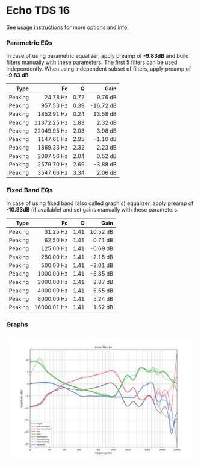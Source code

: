 # Echo TDS 16
See [usage instructions](https://github.com/jaakkopasanen/AutoEq#usage) for more options and info.

### Parametric EQs
In case of using parametric equalizer, apply preamp of **-9.83dB** and build filters manually
with these parameters. The first 5 filters can be used independently.
When using independent subset of filters, apply preamp of **-9.83 dB**.

| Type    | Fc          |    Q | Gain      |
|--------:|------------:|-----:|----------:|
| Peaking | 24.78 Hz    | 0.72 | 9.76 dB   |
| Peaking | 957.53 Hz   | 0.39 | -16.72 dB |
| Peaking | 1852.91 Hz  | 0.24 | 13.58 dB  |
| Peaking | 11372.25 Hz | 1.83 | 2.32 dB   |
| Peaking | 22049.95 Hz | 2.08 | 3.98 dB   |
| Peaking | 1147.61 Hz  | 2.95 | -1.10 dB  |
| Peaking | 1869.33 Hz  | 2.32 | 2.23 dB   |
| Peaking | 2097.56 Hz  | 2.04 | 0.52 dB   |
| Peaking | 2579.70 Hz  | 2.69 | -3.88 dB  |
| Peaking | 3547.66 Hz  | 3.34 | 2.06 dB   |

### Fixed Band EQs
In case of using fixed band (also called graphic) equalizer, apply preamp of **-10.83dB**
(if available) and set gains manually with these parameters.

| Type    | Fc          |    Q | Gain     |
|--------:|------------:|-----:|---------:|
| Peaking | 31.25 Hz    | 1.41 | 10.52 dB |
| Peaking | 62.50 Hz    | 1.41 | 0.71 dB  |
| Peaking | 125.00 Hz   | 1.41 | -0.69 dB |
| Peaking | 250.00 Hz   | 1.41 | -2.15 dB |
| Peaking | 500.00 Hz   | 1.41 | -3.01 dB |
| Peaking | 1000.00 Hz  | 1.41 | -5.85 dB |
| Peaking | 2000.00 Hz  | 1.41 | 2.87 dB  |
| Peaking | 4000.00 Hz  | 1.41 | 5.55 dB  |
| Peaking | 8000.00 Hz  | 1.41 | 5.24 dB  |
| Peaking | 16000.01 Hz | 1.41 | 1.52 dB  |

### Graphs
![](./Echo%20TDS%2016.png)